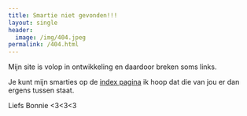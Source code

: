 ```yaml
---
title: Smartie niet gevonden!!!
layout: single
header:
  image: /img/404.jpeg
permalink: /404.html
---
```


Mijn site is volop in ontwikkeling en daardoor breken soms links.

Je kunt mijn smarties op de [index pagina](/) ik hoop dat die van jou er dan ergens tussen staat.

Liefs Bonnie <3<3<3
